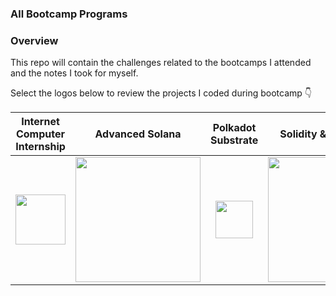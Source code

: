 ### All Bootcamp Programs

### Overview

This repo will contain the challenges related to the bootcamps I attended and the notes I took for myself.

Select the logos below to review the projects I coded during bootcamp 👇




| Internet Computer Internship | Advanced Solana | Polkadot Substrate | Solidity & BNB Chain |
|:-------------:|:-------------:|:-------------:|:-------------:|
|<a href="https://github.com/dmrdvn/Bootcamps/tree/main/Internet-Computer"><img src="https://cryptologos.cc/logos/internet-computer-icp-logo.png?v=029" width="80px"></a>| <a href="https://github.com/dmrdvn/Bootcamps/tree/main/Advanced-Solana"><img src="https://solana.com/_next/static/media/solanaVerticalLogo.ea17bf74.svg" width="200px"></a>     | <a href="https://github.com/dmrdvn/Bootcamps/tree/main/Polkadot-Substrate"><img src="https://cryptologos.cc/logos/polkadot-new-dot-logo.png?v=029" width="60px"></a>     | <a href="https://github.com/dmrdvn/Bootcamps/tree/main/Solidity-Bnb-Chain"><img src="https://miro.medium.com/v2/resize:fit:1400/1*lobav4DTssJM7lO-khEbaA@2x.png" width="200px"></a>    |

